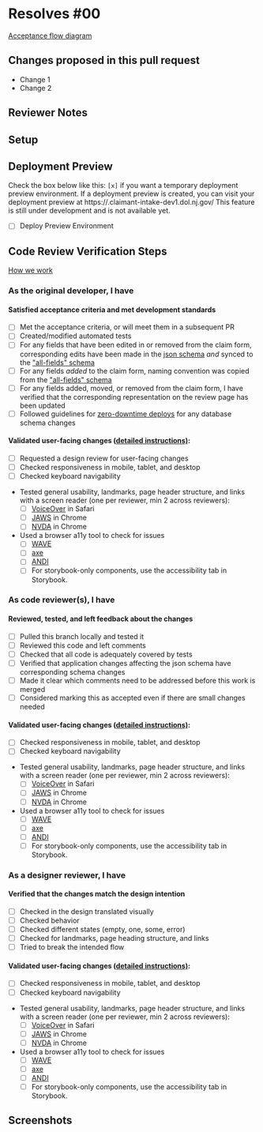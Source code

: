 # Resolves #00

[Acceptance flow diagram](https://github.com/newjersey/dol-ui-claimant-intake/blob/main/docs/development-acceptance-flow.drawio.svg)

<!--
    If applicable, insert the GH issue number in the markdown header above.
    The hyperlink will be filled in by GitHub magic.
    The key word "Resolves" before the issue number will mark the issue as done when merged.
    Insert a non-keyword if you don't want the issue marked done upon merge)
--->

## Changes proposed in this pull request

- Change 1
- Change 2

<!--
    Please add/remove/edit any of the template below to fit the needs
    of this specific PR
--->

## Reviewer Notes

<!--
    Is there anything you would like reviewers to give additional scrutiny?
--->

## Setup

<!--
    Add any steps or code to run in this section to help others run your code:

    ```sh
    echo "Code goes here"
    ```
--->

## Deployment Preview

<!--
  This feature is still under development, so keeping it un-checked by default for now. Add an x like [x] to select.
  We build a temporary environment with a preview of your pull reques by default if the following criteria are met:
  1. A pull request is edited, opened, synchronize, or reopened
  2. There are changes to the client or server folders
  3. The database or claim json schemas are not changed, as we cannot support that right now, but will in the future
  4. The person creating the pull request has write permission on this repo
  5. *The check box below is checked* (no spaces between the x and the brackets as the workflow looks for that text exactly)
 -->

Check the box below like this: `[x]` if you want a temporary deployment preview environment. If a deployment preview is created, you can visit your deployment preview at https://<branch-name>.claimant-intake-dev1.dol.nj.gov/
This feature is still under development and is not available yet.

- [ ] Deploy Preview Environment

## Code Review Verification Steps

[How we work](https://github.com/newjersey/dol-ui-claimant-intake/blob/main/docs/CONTRIBUTING.md)

### As the original developer, I have

#### Satisfied acceptance criteria and met development standards

- [ ] Met the acceptance criteria, or will meet them in a subsequent PR
- [ ] Created/modified automated tests
- [ ] For any fields that have been edited in or removed from the claim form, corresponding edits have been made in the [json schema](https://github.com/newjersey/dol-ui-claimant-intake/blob/main/schemas/claim-v1.0.json) _and_ synced to the ["all-fields" schema](https://github.com/newjersey/dol-ui-claimant-intake/blob/main/schemas/claim-v1.0-all-fields.json)
- [ ] For any fields _added_ to the claim form, naming convention was copied from the ["all-fields" schema](https://github.com/newjersey/dol-ui-claimant-intake/blob/main/schemas/claim-v1.0-all-fields.json)
- [ ] For any fields added, moved, or removed from the claim form, I have verified that the corresponding representation on the review page has been updated
- [ ] Followed guidelines for [zero-downtime deploys](https://spring.io/blog/2016/05/31/zero-downtime-deployment-with-a-database) for any database schema changes

#### Validated user-facing changes ([detailed instructions)](https://github.com/newjersey/dol-ui-claimant-intake/tree/main/docs/a11y-testing-instructions.md):

- [ ] Requested a design review for user-facing changes
- [ ] Checked responsiveness in mobile, tablet, and desktop
- [ ] Checked keyboard navigability

* Tested general usability, landmarks, page header structure, and links with a screen reader (one per reviewer, min 2 across reviewers):
  - [ ] [VoiceOver](https://dequeuniversity.com/screenreaders/voiceover-keyboard-shortcuts) in Safari
  - [ ] [JAWS](https://docs.google.com/document/d/1YGVMAbQgBVYaPhTgzJeMer1iMpBsOSVCshyyu-vmGi4/edit#heading=h.4ufpsgyrhe3p) in Chrome
  - [ ] [NVDA](https://www.nvaccess.org/files/nvda/documentation/userGuide.html) in Chrome
* Used a browser a11y tool to check for issues
  - [ ] [WAVE](https://wave.webaim.org/)
  - [ ] [axe](https://www.deque.com/axe/devtools/)
  - [ ] [ANDI](https://www.ssa.gov/accessibility/andi/help/install.html#install)
  - [ ] For storybook-only components, use the accessibility tab in Storybook.

### As code reviewer(s), I have

#### Reviewed, tested, and left feedback about the changes

- [ ] Pulled this branch locally and tested it
- [ ] Reviewed this code and left comments
- [ ] Checked that all code is adequately covered by tests
- [ ] Verified that application changes affecting the json schema have corresponding schema changes
- [ ] Made it clear which comments need to be addressed before this work is merged
- [ ] Considered marking this as accepted even if there are small changes needed

#### Validated user-facing changes ([detailed instructions)](https://github.com/newjersey/dol-ui-claimant-intake/tree/main/docs/a11y-testing-instructions.md):

- [ ] Checked responsiveness in mobile, tablet, and desktop
- [ ] Checked keyboard navigability

* Tested general usability, landmarks, page header structure, and links with a screen reader (one per reviewer, min 2 across reviewers):
  - [ ] [VoiceOver](https://dequeuniversity.com/screenreaders/voiceover-keyboard-shortcuts) in Safari
  - [ ] [JAWS](https://docs.google.com/document/d/1YGVMAbQgBVYaPhTgzJeMer1iMpBsOSVCshyyu-vmGi4/edit#heading=h.4ufpsgyrhe3p) in Chrome
  - [ ] [NVDA](https://www.nvaccess.org/files/nvda/documentation/userGuide.html) in Chrome
* Used a browser a11y tool to check for issues
  - [ ] [WAVE](https://wave.webaim.org/)
  - [ ] [axe](https://www.deque.com/axe/devtools/)
  - [ ] [ANDI](https://www.ssa.gov/accessibility/andi/help/install.html#install)
  - [ ] For storybook-only components, use the accessibility tab in Storybook.

### As a designer reviewer, I have

#### Verified that the changes match the design intention

- [ ] Checked in the design translated visually
- [ ] Checked behavior
- [ ] Checked different states (empty, one, some, error)
- [ ] Checked for landmarks, page heading structure, and links
- [ ] Tried to break the intended flow

#### Validated user-facing changes ([detailed instructions)](https://github.com/newjersey/dol-ui-claimant-intake/tree/main/docs/a11y-testing-instructions.md):

- [ ] Checked responsiveness in mobile, tablet, and desktop
- [ ] Checked keyboard navigability

* Tested general usability, landmarks, page header structure, and links with a screen reader (one per reviewer, min 2 across reviewers):
  - [ ] [VoiceOver](https://dequeuniversity.com/screenreaders/voiceover-keyboard-shortcuts) in Safari
  - [ ] [JAWS](https://docs.google.com/document/d/1YGVMAbQgBVYaPhTgzJeMer1iMpBsOSVCshyyu-vmGi4/edit#heading=h.4ufpsgyrhe3p) in Chrome
  - [ ] [NVDA](https://www.nvaccess.org/files/nvda/documentation/userGuide.html) in Chrome
* Used a browser a11y tool to check for issues
  - [ ] [WAVE](https://wave.webaim.org/)
  - [ ] [axe](https://www.deque.com/axe/devtools/)
  - [ ] [ANDI](https://www.ssa.gov/accessibility/andi/help/install.html#install)
  - [ ] For storybook-only components, use the accessibility tab in Storybook.

## Screenshots

<!-- If this PR makes visible interface changes, an image of the finished interface can help reviewers
and casual observers understand the context of the changes.
A before image is optional and can be included at the submitter's discretion.

Consider using an animated image to show an entire workflow.
You may want to use [GIPHY Capture](https://giphy.com/apps/giphycapture) for this! 📸

_Please frame images to show useful context but also highlight the affected regions._
--->
